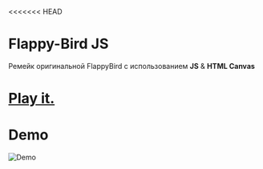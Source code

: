 <<<<<<< HEAD
# Flappy-Bird JS
Ремейк оригинальной FlappyBird с использованием **JS** &amp; **HTML Canvas** 
# [Play it.](https://uchenik1.github.io/JS-Flappy-Bird/index.html)
# Demo
![Demo](https://user-images.githubusercontent.com/44725090/67148880-e7dba280-f2a4-11e9-8dbf-d154842ee0cf.gif)
